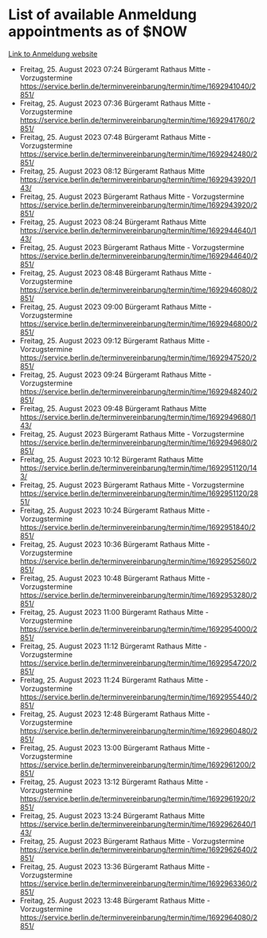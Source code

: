 # List of available Anmeldung appointments as of $NOW
[Link to Anmeldung website](https://service.berlin.de/terminvereinbarung/termin/tag.php?termin=1&anliegen[]=120686&dienstleisterlist=122210,122217,327316,122219,327312,122227,327314,122231,327346,122243,327348,122254,122252,329742,122260,329745,122262,329748,122271,327278,122273,327274,122277,327276,330436,122280,327294,122282,327290,122284,327292,122291,327270,122285,327266,122286,327264,122296,327268,150230,329760,122297,327286,122294,327284,122312,329763,122314,329775,122304,327330,122311,327334,122309,327332,317869,122281,327352,122279,329772,122283,122276,327324,122274,327326,122267,329766,122246,327318,122251,327320,122257,327322,122208,327298,122226,327300&herkunft=http%3A%2F%2Fservice.berlin.de%2Fdienstleistung%2F120686%2F)
- Freitag, 25. August 2023 07:24 Bürgeramt Rathaus Mitte - Vorzugstermine https://service.berlin.de/terminvereinbarung/termin/time/1692941040/2851/
- Freitag, 25. August 2023 07:36 Bürgeramt Rathaus Mitte - Vorzugstermine https://service.berlin.de/terminvereinbarung/termin/time/1692941760/2851/
- Freitag, 25. August 2023 07:48 Bürgeramt Rathaus Mitte - Vorzugstermine https://service.berlin.de/terminvereinbarung/termin/time/1692942480/2851/
- Freitag, 25. August 2023 08:12 Bürgeramt Rathaus Mitte https://service.berlin.de/terminvereinbarung/termin/time/1692943920/143/
- Freitag, 25. August 2023  Bürgeramt Rathaus Mitte - Vorzugstermine https://service.berlin.de/terminvereinbarung/termin/time/1692943920/2851/
- Freitag, 25. August 2023 08:24 Bürgeramt Rathaus Mitte https://service.berlin.de/terminvereinbarung/termin/time/1692944640/143/
- Freitag, 25. August 2023  Bürgeramt Rathaus Mitte - Vorzugstermine https://service.berlin.de/terminvereinbarung/termin/time/1692944640/2851/
- Freitag, 25. August 2023 08:48 Bürgeramt Rathaus Mitte - Vorzugstermine https://service.berlin.de/terminvereinbarung/termin/time/1692946080/2851/
- Freitag, 25. August 2023 09:00 Bürgeramt Rathaus Mitte - Vorzugstermine https://service.berlin.de/terminvereinbarung/termin/time/1692946800/2851/
- Freitag, 25. August 2023 09:12 Bürgeramt Rathaus Mitte - Vorzugstermine https://service.berlin.de/terminvereinbarung/termin/time/1692947520/2851/
- Freitag, 25. August 2023 09:24 Bürgeramt Rathaus Mitte - Vorzugstermine https://service.berlin.de/terminvereinbarung/termin/time/1692948240/2851/
- Freitag, 25. August 2023 09:48 Bürgeramt Rathaus Mitte https://service.berlin.de/terminvereinbarung/termin/time/1692949680/143/
- Freitag, 25. August 2023  Bürgeramt Rathaus Mitte - Vorzugstermine https://service.berlin.de/terminvereinbarung/termin/time/1692949680/2851/
- Freitag, 25. August 2023 10:12 Bürgeramt Rathaus Mitte https://service.berlin.de/terminvereinbarung/termin/time/1692951120/143/
- Freitag, 25. August 2023  Bürgeramt Rathaus Mitte - Vorzugstermine https://service.berlin.de/terminvereinbarung/termin/time/1692951120/2851/
- Freitag, 25. August 2023 10:24 Bürgeramt Rathaus Mitte - Vorzugstermine https://service.berlin.de/terminvereinbarung/termin/time/1692951840/2851/
- Freitag, 25. August 2023 10:36 Bürgeramt Rathaus Mitte - Vorzugstermine https://service.berlin.de/terminvereinbarung/termin/time/1692952560/2851/
- Freitag, 25. August 2023 10:48 Bürgeramt Rathaus Mitte - Vorzugstermine https://service.berlin.de/terminvereinbarung/termin/time/1692953280/2851/
- Freitag, 25. August 2023 11:00 Bürgeramt Rathaus Mitte - Vorzugstermine https://service.berlin.de/terminvereinbarung/termin/time/1692954000/2851/
- Freitag, 25. August 2023 11:12 Bürgeramt Rathaus Mitte - Vorzugstermine https://service.berlin.de/terminvereinbarung/termin/time/1692954720/2851/
- Freitag, 25. August 2023 11:24 Bürgeramt Rathaus Mitte - Vorzugstermine https://service.berlin.de/terminvereinbarung/termin/time/1692955440/2851/
- Freitag, 25. August 2023 12:48 Bürgeramt Rathaus Mitte - Vorzugstermine https://service.berlin.de/terminvereinbarung/termin/time/1692960480/2851/
- Freitag, 25. August 2023 13:00 Bürgeramt Rathaus Mitte - Vorzugstermine https://service.berlin.de/terminvereinbarung/termin/time/1692961200/2851/
- Freitag, 25. August 2023 13:12 Bürgeramt Rathaus Mitte - Vorzugstermine https://service.berlin.de/terminvereinbarung/termin/time/1692961920/2851/
- Freitag, 25. August 2023 13:24 Bürgeramt Rathaus Mitte https://service.berlin.de/terminvereinbarung/termin/time/1692962640/143/
- Freitag, 25. August 2023  Bürgeramt Rathaus Mitte - Vorzugstermine https://service.berlin.de/terminvereinbarung/termin/time/1692962640/2851/
- Freitag, 25. August 2023 13:36 Bürgeramt Rathaus Mitte - Vorzugstermine https://service.berlin.de/terminvereinbarung/termin/time/1692963360/2851/
- Freitag, 25. August 2023 13:48 Bürgeramt Rathaus Mitte - Vorzugstermine https://service.berlin.de/terminvereinbarung/termin/time/1692964080/2851/
